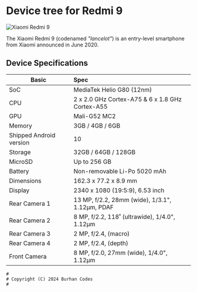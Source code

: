 # Device tree for Redmi 9

![Xiaomi Redmi 9](https://i01.appmifile.com/webfile/globalimg/zhouyuxin/J19-Green-800!800x800!85.png)

The Xiaomi Redmi 9 (codenamed _"lancelot"_) is an entry-level smartphone from Xiaomi announced in June 2020.

## Device Specifications

| Basic                   | Spec                                                        |
| ----------------------- | :---------------------------------------------------------- |
| SoC                     | MediaTek Helio G80 (12nm)                                   |
| CPU                     | 2 x 2.0 GHz Cortex-A75 & 6 x 1.8 GHz Cortex-A55             |
| GPU                     | Mali-G52 MC2                                                |
| Memory                  | 3GB / 4GB / 6GB                                             |
| Shipped Android version | 10                                                          |
| Storage                 | 32GB / 64GB / 128GB                                         |
| MicroSD                 | Up to 256 GB                                                |
| Battery                 | Non-removable Li-Po 5020 mAh                                |
| Dimensions              | 162.3 x 77.2 x 8.9 mm                                       |
| Display                 | 2340 x 1080 (19:5:9), 6.53 inch                             |
| Rear Camera 1           | 13 MP, f/2.2, 28mm (wide), 1/3.1", 1.12µm, PDAF             |
| Rear Camera 2           | 8 MP, f/2.2, 118˚ (ultrawide), 1/4.0", 1.12µm               |
| Rear Camera 3           | 2 MP, f/2.4, (macro)                                        |
| Rear Camera 4           | 2 MP, f/2.4, (depth)                                        |
| Front Camera            | 8 MP, f/2.0, 27mm (wide), 1/4.0", 1.12µm                    |

```
#
# Copyright (C) 2024 Burhan Codes
#
```
